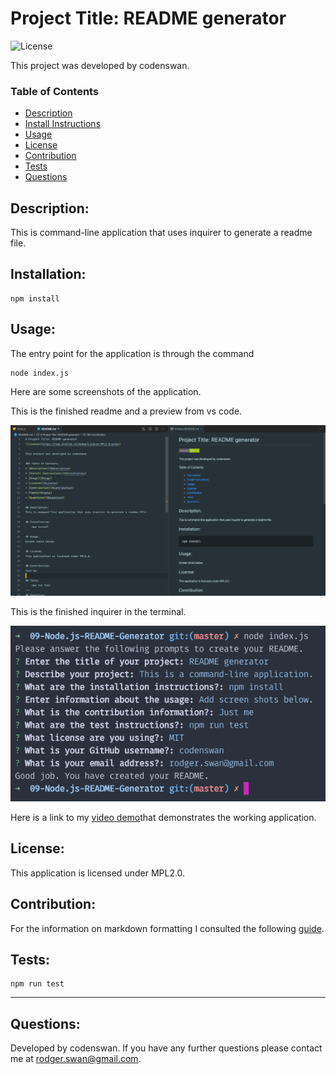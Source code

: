 # Project Title: README generator
![License](https://img.shields.io/badge/License-MPL2.0-green)

This project was developed by codenswan.

### Table of Contents
* [Description](#Description)
* [Install Instructions](#Installation)
* [Usage](#Usage)
* [License](#License)
* [Contribution](#Contribution)
* [Tests](#Tests)
* [Questions](#Questions)

## Description:
This is command-line application that uses inquirer to generate a readme file.

## Installation:
    npm install
    
## Usage:
The entry point for the application is through the command 

```
node index.js
```

Here are some screenshots of the application. 

This is the finished readme and a preview from vs code.

![](Assets/Screen%20Shot%202020-07-20%20at%206.24.15%20pm.png)

This is the finished inquirer in the terminal.

![](Assets/Screen%20Shot%202020-07-20%20at%206.26.02%20pm.png)

Here is a link to my [video demo](https://youtu.be/-EmBTYIDLuE)that demonstrates the working application.

## License:
This application is licensed under MPL2.0.

## Contribution:
For the information on markdown formatting I consulted the following [guide](https://guides.github.com/features/mastering-markdown/). 

## Tests:
    npm run test
---
## Questions:
Developed by codenswan. 
If you have any further questions please contact me at [rodger.swan@gmail.com](mailto:rodger.swan@gmail.com).
